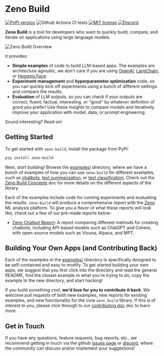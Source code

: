 # Zeno Build

[![PyPI version](https://badge.fury.io/py/zeno-build.svg)](https://badge.fury.io/py/zeno-build)
![Github Actions CI tests](https://github.com/zeno-ml/zeno-build/actions/workflows/ci.yml/badge.svg)
[![MIT license](https://img.shields.io/badge/License-MIT-blue.svg)](https://lbesson.mit-license.org/)
[![Discord](https://img.shields.io/discord/1086004954872950834)](https://discord.gg/km62pDKAkE)

**Zeno Build** is a tool for developers who want to quickly build, compare, and
iterate on applications using large language models.

![Zeno Build Overview](/docs/images/zeno-build-overview.png)

It provides:

- **Simple examples** of code to build LLM-based apps. The examples are
  architecture agnostic, we don't care if you are using
  [OpenAI](https://openai.com/),
  [LangChain](https://github.com/hwchase17/langchain), or [Hugging
  Face](https://huggingface.co).
- **Experiment management** and **hyperparameter optimization** code, so you can
  quickly kick off experiments using a bunch of different settings and compare
  the results.
- **Evaluation** of LLM outputs, so you can check if your outputs are correct,
  fluent, factual, interesting, or "good" by whatever definition of good you
  prefer! Use these insights to compare models and iteratively improve your
  application with model, data, or prompt engineering.

Sound interesting? Read on!

## Getting Started

To get started with `zeno-build`, install the package from PyPI:

```bash
pip install zeno-build
```

Next, _start building_! Browse the [examples/](examples/) directory, where we
have a bunch of examples of how you can use `zeno-build` for different examples,
such as [chatbots](examples/chatbot/),
[text summarization](examples/summarization/), or [text
classification](examples/text_classification/). Check out the [Zeno Build
Concepts](examples/CO) doc for more details on the different aspects of the
library.

Each of the examples include code for running experiments and evaluating the
results. `zeno-build` will produce a comprehensive report with the
[Zeno](https://zenoml.com/) ML analysis platform. To give you a flavor of what
these reports will look like, check out a few of our pre-made reports below:

- [Zeno Chatbot Report](examples/chatbot/report/): A report comparing different methods
  for creating chatbots, including API-based models such as ChatGPT and Cohere,
  with open-source models such as Vicuna, Alpaca, and MPT.

## Building Your Own Apps (and Contributing Back)

Each of the examples in the [examples/](examples/) directory is specifically designed
to be self-contained and easy to modify. To get started building your own apps,
we suggest that you first click into the directory and read the general README,
find the closest example to what you're trying to do, copy the example to the
new directory, and start hacking!

If you build something cool, **we'd love for you to contribute it back**. We
welcome pull requests of both new examples, new reports for existing examples,
and new functionality for the core `zeno_build` library. If this is of interest
to you, please click through to our [contributing doc](contributing.md) doc to
learn more.

## Get in Touch

If you have any questions, feature requests, bug reports, etc., we recommend
getting in touch via the github [issues
page](https://github.com/zeno-ml/zeno-build/issues) or
[discord](https://discord.gg/km62pDKAkE), where the community can discuss and/or
implement your suggestions!
